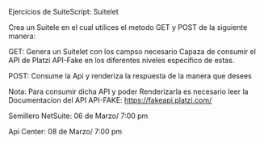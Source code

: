 Ejercicios de SuiteScript: Suitelet

Crea un Suitele en el cual utilices el metodo GET y POST de la siguiente manera:

GET: Genera un Suitelet con los campso necesario Capaza de consumir el API de Platzi API-Fake en los diferentes niveles especifico de estas.

POST: Consume la Api y renderiza la respuesta de la manera que desees

Nota: Para consumir dicha API y poder Renderizarla es necesario leer la Documentacion del API
API-FAKE: https://fakeapi.platzi.com/

Semillero NetSuite: 06 de Marzo/ 7:00 pm

Api Center: 08 de Marzo/ 7:00 pm